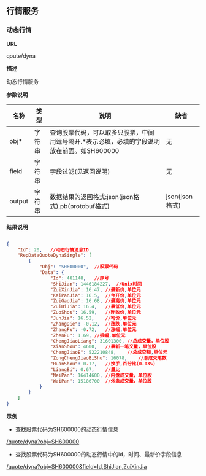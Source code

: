 
## 行情服务

### 动态行情

**URL**

qoute/dyna

**描述**

动态行情服务

**参数说明**

|名称|类型|说明|缺省|
| -------- | -------- | -------- | -------- |
|obj\*|字符串|查询股票代码，可以取多只股票，中间用逗号隔开.\*表示必填，必填的字段说明放在前面。如SH600000|无|
|field|字符串|字段过滤(见返回说明)|无|
|output|字符串|数据结果的返回格式:json(json格式),pb(protobuf格式)|json(json格式)|

**结果说明**

```json

{
    "Id": 20,   //动态行情消息ID
    "RepDataQuoteDynaSingle": [ 
        {
            "Obj": "SH600000",  //股票代码
            "Data": {
                "Id": 481148,   //序号
                "ShiJian": 1446184227,  //Unix时间
                "ZuiXinJia": 16.47, //最新价,单位元
                "KaiPanJia": 16.5,  //今开价,单位元
                "ZuiGaoJia": 16.68, //最高价,单位元
                "ZuiDiJia": 16.4,   //最低价,单位元
                "ZuoShou": 16.59,   //昨收价,单位元
                "JunJia": 16.52,    //均价,单位元
                "ZhangDie": -0.12,  //涨跌,单位元
                "ZhangFu": -0.72,   //涨幅,单位元
                "ZhenFu": 1.69, //振幅,单位元
                "ChengJiaoLiang": 31601300, //总成交量，单位股
                "XianShou": 4600,   //最新一笔交量，单位股
                "ChengJiaoE": 522210848,    //总成交额,单位元
                "ZongChengJiaoBiShu": 16078,    //总成交笔数
                "HuanShou": 0.17,   //换手,百分比(0.03%)
                "LiangBi": 0.67,    //量比
                "NeiPan": 16414600, //内盘成交量，单位股
                "WaiPan": 15186700  //外盘成交量，单位股
            }
        }
    ]
}

```

**示例**

- 查找股票代码为SH600000的动态行情信息

[/quote/dyna?obj=SH600000]($APIHOST$/quote/dyna?obj=SH600000)

- 查找股票代码为SH600000的动态行情中的id，时间、最新价字段信息

[/quote/dyna?obj=SH600000&field=Id,ShiJian,ZuiXinJia]($APIHOST$/quote/dyna?obj=SH600000&field=Id,ShiJian,ZuiXinJia)
